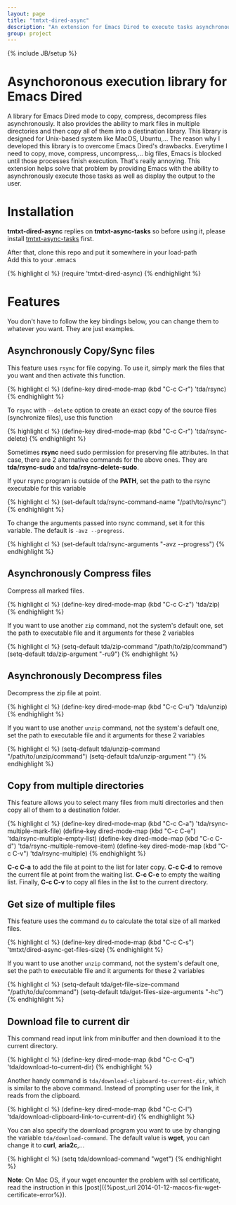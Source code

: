 ```yaml
---
layout: page
title: "tmtxt-dired-async"
description: "An extension for Emacs Dired to execute tasks asynchronously"
group: project
---
```

{% include JB/setup %}

# Asynchoronous execution library for Emacs Dired

A library for Emacs Dired mode to copy, compress, decompress files
asynchronously. It also provides the ability to mark files in multiple
directories and then copy all of them into a destination library. This
library is designed for Unix-based system like MacOS, Ubuntu,... The
reason why I developed this library is to overcome Emacs Dired's
drawbacks. Everytime I need to copy, move, compress, uncompress,... big
files, Emacs is blocked until those processes finish execution. That's
really annoying. This extension helps solve that problem by providing
Emacs with the ability to asynchronously execute those tasks as well as
display the output to the user.

# Installation

**tmtxt-dired-async** replies on **tmtxt-async-tasks** so before using it,
please install [tmtxt-async-tasks](/tmtxt-async-tasks.html) first.

After that, clone this repo and put it somewhere in your load-path  
Add this to your .emacs

{% highlight cl %}
(require 'tmtxt-dired-async)
{% endhighlight %}

# Features

You don't have to follow the key bindings below, you can change them to whatever
you want. They are just examples.

## Asynchronously Copy/Sync files

This feature uses `rsync` for file copying. To use it, simply mark the files
that you want and then activate this function.

{% highlight cl %}
(define-key dired-mode-map (kbd "C-c C-r") 'tda/rsync)
{% endhighlight %}

To `rsync` with `--delete` option to create an exact copy of the source files
(synchronize files), use this function

{% highlight cl %}
(define-key dired-mode-map (kbd "C-c C-r") 'tda/rsync-delete)
{% endhighlight %}

Sometimes **rsync** need sudo permission for preserving file attributes. In that
case, there are 2 alternative commands for the above ones. They are
**tda/rsync-sudo** and **tda/rsync-delete-sudo**.

If your rsync program is outside of the **PATH**, set the path to the rsync
executable for this variable

{% highlight cl %}
(set-default tda/rsync-command-name "/path/to/rsync")
{% endhighlight %}

To change the arguments passed into rsync command, set it for this variable. The
default is `-avz --progress`.

{% highlight cl %}
(set-default tda/rsync-arguments "-avz --progress")
{% endhighlight %}

## Asynchronously Compress files

Compress all marked files.

{% highlight cl %}
(define-key dired-mode-map (kbd "C-c C-z") 'tda/zip)
{% endhighlight %}

If you want to use another `zip` command, not the system's default one, set the
path to executable file and it arguments for these 2 variables

{% highlight cl %}
(setq-default tda/zip-command "/path/to/zip/command")
(setq-default tda/zip-argument "-ru9")
{% endhighlight %}

## Asynchronously Decompress files

Decompress the zip file at point.

{% highlight cl %}
(define-key dired-mode-map (kbd "C-c C-u") 'tda/unzip)
{% endhighlight %}

If you want to use another `unzip` command, not the system's default one, set the
path to executable file and it arguments for these 2 variables

{% highlight cl %}
(setq-default tda/unzip-command "/path/to/unzip/command")
(setq-default tda/unzip-argument "")
{% endhighlight %}

## Copy from multiple directories

This feature allows you to select many files from multi directories and then
copy all of them to a destination folder.

{% highlight cl %}
(define-key dired-mode-map (kbd "C-c C-a") 'tda/rsync-multiple-mark-file)
(define-key dired-mode-map (kbd "C-c C-e") 'tda/rsync-multiple-empty-list)
(define-key dired-mode-map (kbd "C-c C-d") 'tda/rsync-multiple-remove-item)
(define-key dired-mode-map (kbd "C-c C-v") 'tda/rsync-multiple)
{% endhighlight %}

**C-c C-a** to add the file at point to the list for later copy. **C-c C-d** to
remove the current file at point from the waiting list. **C-c C-e** to empty the
waiting list. Finally, **C-c C-v** to copy all files in the list to the current
directory.

## Get size of multiple files

This feature uses the command `du` to calculate the total size of all marked
files.

{% highlight cl %}
(define-key dired-mode-map (kbd "C-c C-s") 'tmtxt/dired-async-get-files-size)
{% endhighlight %}

If you want to use another `unzip` command, not the system's default one, set the
path to executable file and it arguments for these 2 variables

{% highlight cl %}
(setq-default tda/get-file-size-command "/path/to/du/command")
(setq-default tda/get-files-size-arguments "-hc")
{% endhighlight %}

## Download file to current dir

This command read input link from minibuffer and then download it to the current
directory.

{% highlight cl %}
(define-key dired-mode-map (kbd "C-c C-q") 'tda/download-to-current-dir)
{% endhighlight %}

Another handy command is `tda/download-clipboard-to-current-dir`, which is
similar to the above command. Instead of prompting user for the link, it reads
from the clipboard.

{% highlight cl %}
(define-key dired-mode-map (kbd "C-c C-l") 'tda/download-clipboard-link-to-current-dir)
{% endhighlight %}

You can also specify the download program you want to use by changing the
variable `tda/download-command`. The default value is **wget**, you can change
it to **curl**, **aria2c**,...

{% highlight cl %}
(setq tda/download-command "wget")
{% endhighlight %}

**Note**: On Mac OS, if your wget encounter the problem with ssl certificate,
read the instruction in this
[post]({%post_url 2014-01-12-macos-fix-wget-certificate-error%}).
